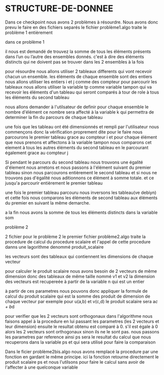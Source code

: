 # STRUCTURE-DE-DONNEE

Dans ce checkpoint nous avons 2 problèmes à résourdre. Nous avons donc prevu le faire en des fichiers separés
le fichier problème1.algo traite le problème 1 entièrement

dans ce problème 1

il nous est demandé de trouvez la somme de tous les éléments présents dans l’un ou l’autre des ensembles donnés.
c'est à dire des éléments distincts qui ne doivent pas se trouver dans les 2 ensembles à la fois

pour résourdre nous allons utiliser 2 tableaux differents qui vont recevoir chacun un ensemble. les éléments de chaque ensemble sont des entiers
nous allons utiliser les entiers i et j comme des compteur pour parcourir les tableaux
nous allons utiliser la variable tp comme variable tampon qui va recevoir les éléments d'un tableau qui seront comparés à tour de role à tous les éléments du second tableau

nous allons demander à l'utilsateur de definir pour chaque ensemble le nombre d'élément ce nombre sera affecté à la variable k qui permettra de 
determiner la fin du parcours de chaque tableau

une fois que les tableau ont été dimensionnés et rempli par l'utilisateur nous commençons donc la vérification proprement dite
pour le faire nous parcourons le premier tableau grace au compteur i et pour chaque élément que nous prenons et affectons à la variable tampon nous comparons cet element à tous les autres éléments du second tableau en le parcourant également grace au compteur j

Si pendant le parcours du second tableau nous trouvons une égalité d'élement nous arretons et nous passons à l'élément suivant du premier tableau
sinon nous parcourons entièrement le second tableau et si nous ne trouvons pas d'égalité nous aditionnons ce élément à somme totale. et ce jusqu'a parcourir entièrement le premier tableau

une fois le premier tableau parcouru nous inversons les tableau(ve debiyn) et cette fois nous comparons les éléments de second tableau aux éléments du premier en suivant la même demarche.  

a la fin nous avons la somme de tous les éléments distincts dans la variable som

problème 2

2 fichier pour le problème 2
le premier fichier problème2.algo traite la procedure de calcul du procedure scalaire et l'appel de cette procedure danns une lagorithme
denommé produit_scalaire

les vecteurs sont des tableaux qui contiennent les dimensions de chaque vecteur

pour calculer le produit scalaire nous avons besoin de 2 vecteurs de même dimension donc des tableaux de même taille nommé v1 et v2
la dimension des vecteurs est recupereée à partir de la variable n qui est un entier 

à partir de ces  parametres nous pouvons donc appliquer la formule de calcul du produit scalaire qui est la somme des produit de dimension de chaque vecteur par exemple pour u(a,b) et v(c,d) le produit scalaire sera a*c + b*d

pour verifier que les 2 vecteurs sont orthogonaux dans l'algorithme nous faisons appel à la procedure en lui passant les parametres (les 2 vecteurs et leur dimension) ensuite le resultat obtenu est comparé à 0. s'il est égale à 0 alors les 2 vecteurs sont orthogonaux sinon ils ne le sont pas. 
nous passons les parametres par reference ainsi ps sera le resultat du calcul que nous recuperons dans la variable ps et  qui sera utilisé pour faire la comparaison

Dans le ficier problème2bis.algo nous avons remplacé la procedure par une fonction en gardant le même principe. ici la fonction retourne directement le produit scalaire ps et nous l'utilsons pour faire le calcul sans avoir de l'affecter à une quelconque variable




